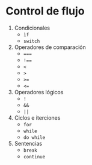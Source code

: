 # Control de flujo

1. Condicionales
   - `ìf`
   - `switch`
2. Operadores de comparación
   - `===`
   - `!==`
   - `<`
   - `>`
   - `>=`
   - `<=`
3. Operadores lógicos
   - `!`
   - `&&`
   - `||`
4. Ciclos e iterciones
   - `for`
   - `while`
   - `do while`
5. Sentencias
   - `break`
   - `continue`